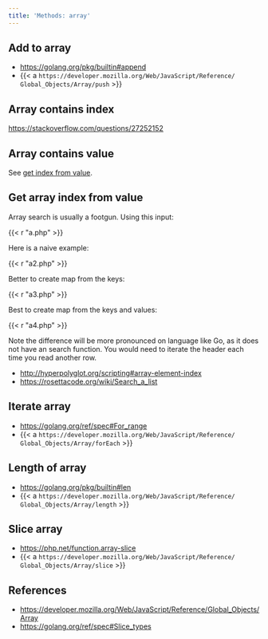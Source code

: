 ```yaml
---
title: 'Methods: array'
---
```


## Add to array

- <https://golang.org/pkg/builtin#append>
- {{< a `https://developer.mozilla.org/Web/JavaScript/Reference/
   Global_Objects/Array/push` >}}

## Array contains index

<https://stackoverflow.com/questions/27252152>

## Array contains value

See [get index from value](#get-index-from-value).

## Get array index from value

Array search is usually a footgun. Using this input:

{{< r "a.php" >}}

Here is a naive example:

{{< r "a2.php" >}}

Better to create map from the keys:

{{< r "a3.php" >}}

Best to create map from the keys and values:

{{< r "a4.php" >}}

Note the difference will be more pronounced on language like Go, as it does
not have an search function. You would need to iterate the header each time
you read another row.

- <http://hyperpolyglot.org/scripting#array-element-index>
- <https://rosettacode.org/wiki/Search_a_list>

## Iterate array

- <https://golang.org/ref/spec#For_range>
- {{< a `https://developer.mozilla.org/Web/JavaScript/Reference/
   Global_Objects/Array/forEach` >}}

## Length of array

- <https://golang.org/pkg/builtin#len>
- {{< a `https://developer.mozilla.org/Web/JavaScript/Reference/
   Global_Objects/Array/length` >}}

## Slice array

- <https://php.net/function.array-slice>
- {{< a `https://developer.mozilla.org/Web/JavaScript/Reference/
   Global_Objects/Array/slice` >}}

## References

- <https://developer.mozilla.org/Web/JavaScript/Reference/Global_Objects/Array>
- <https://golang.org/ref/spec#Slice_types>
